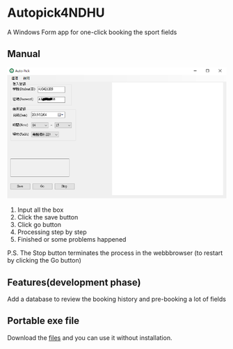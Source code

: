 # Autopick4NDHU

A Windows Form app for one-click booking the sport fields

## Manual

![alt screenshot](screenshot.png)

1. Input all the box
1. Click the save button
1. Click go button
1. Processing step by step
1. Finished or some problems happened

P.S. The Stop button terminates the process in the webbbrowser (to restart by clicking the Go button)

## Features(development phase)

Add a database to review the booking history and pre-booking a lot of fields

## Portable exe file

Download the [files](Autopick4NDHU/bin/Release) and you can use it without installation. 
